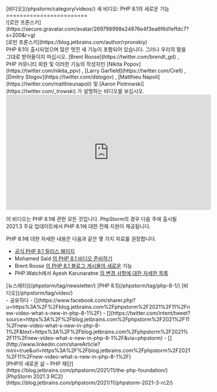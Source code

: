 <div class="content">[비디오](/phpstorm/category/videos/) 새 비디오: PHP 8.1의 새로운 기능 
========================

<div class="post-info">![로만 프론스키](https://secure.gravatar.com/avatar/269798998e24876e4f3ea6f6d1effdc7?s=200&r=g)<div class="post-info__text"> [로만 프론스키](https://blog.jetbrains.com/author/rpronskiy) <time class="publish-date" data-day="26" data-month="11" data-year="2021" datetime="2021-11-26"></time></div></div> PHP 8.1이 출시되었으며 많은 멋진 새 기능이 포함되어 있습니다. 그러나 우리의 말을 그대로 받아들이지 마십시오. [Brent Roose](https://twitter.com/brendt_gd) , PHP 커뮤니티 회원 및 이러한 기능의 작성자인 [Nikita Popov](https://twitter.com/nikita_ppv) , [Larry Garfield](https://twitter.com/Crell) , [Dmitry Stogov](https://twitter.com/dstogov) , [Matthieu Napoli](https://twitter.com/matthieunapoli) 및 [Aaron Piotrowski](https://twitter.com/_trowski) 가 설명하는 비디오를 보십시오.

<iframe allow="accelerometer; autoplay; clipboard-write; encrypted-media; gyroscope; picture-in-picture" allowfullscreen="" frameborder="0" height="315" src="https://www.youtube.com/embed/rgrQSmUiFJQ" title="유튜브 비디오 플레이어" width="560"></iframe>

 이 비디오는 PHP 8.1에 관한 모든 것입니다. PhpStorm의 경우 다음 주에 출시될 2021.3 주요 업데이트에서 PHP 8.1에 대한 전체 지원이 제공됩니다.

 PHP 8.1에 대한 자세한 내용은 다음과 같은 몇 가지 자료를 권장합니다.

- [공식 PHP 8.1 릴리스 페이지](https://php.net/releases/8.1/en.php)
- Mohamed Said [의 PHP 8.1 비디오 준비하기](https://www.youtube.com/watch?v=Qd0486iVt8o)
- Brent Roose [의 PHP 8.1 블로그 게시물의 새로운](https://stitcher.io/blog/new-in-php-81) 기능
- PHP.Watch에서 Ayesh Karunaratne [의 변경 사항에 대한 자세한 목록](https://php.watch/versions/8.1)

<div class="content__row"><div class="tag-list"> [뉴스레터](/phpstorm/tag/newsletter/) [PHP 8.1](/phpstorm/tag/php-8-1/) [비디오](/phpstorm/tag/video/)</div>- <span>공유하다</span>
- [](https://www.facebook.com/sharer.php?u=https%3A%2F%2Fblog.jetbrains.com%2Fphpstorm%2F2021%2F11%2Fnew-video-what-s-new-in-php-8-1%2F)
- [](https://twitter.com/intent/tweet?source=https%3A%2F%2Fblog.jetbrains.com%2Fphpstorm%2F2021%2F11%2Fnew-video-what-s-new-in-php-8-1%2F&text=https%3A%2F%2Fblog.jetbrains.com%2Fphpstorm%2F2021%2F11%2Fnew-video-what-s-new-in-php-8-1%2F&via=phpstorm)
- [](http://www.linkedin.com/shareArticle?mini=true&url=https%3A%2F%2Fblog.jetbrains.com%2Fphpstorm%2F2021%2F11%2Fnew-video-what-s-new-in-php-8-1%2F)

</div><div class="content__pagination"> [PHP의 새로운 삶 – PHP 재단](https://blog.jetbrains.com/phpstorm/2021/11/the-php-foundation/) [PhpStorm 2021.3 RC2](https://blog.jetbrains.com/phpstorm/2021/11/phpstorm-2021-3-rc2/)</div></div><div class="container comments-container"><div class="content"><div id="remark42"></div></div></div>